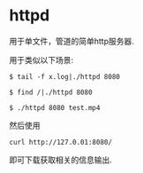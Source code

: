 # httpd
用于单文件，管道的简单http服务器.

用于类似以下场景:

```
$ tail -f x.log|./httpd 8080

$ find /|./httpd 8080

$ ./httpd 8080 test.mp4

```
然后使用
```
curl http://127.0.01:8080/
```
即可下载获取相关的信息输出.
